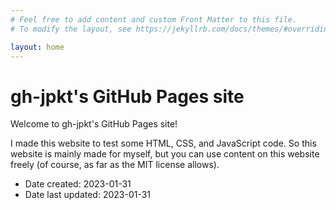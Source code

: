 ```yaml
---
# Feel free to add content and custom Front Matter to this file.
# To modify the layout, see https://jekyllrb.com/docs/themes/#overriding-theme-defaults

layout: home
---
```


# gh-jpkt's GitHub Pages site

Welcome to gh-jpkt's GitHub Pages site!

I made this website to test some HTML, CSS, and JavaScript code. So this website is mainly made for myself, but you can use content on this website freely (of course, as far as the MIT license allows).

+ Date created: <time>2023-01-31</time>
+ Date last updated: <time>2023-01-31</time>
